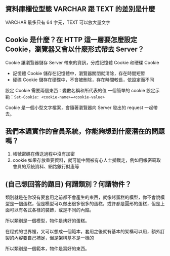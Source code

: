 ## 資料庫欄位型態 VARCHAR 跟 TEXT 的差別是什麼

VARCHAR 最多只有 64 字元，TEXT 可以放大量文字

## Cookie 是什麼？在 HTTP 這一層要怎麼設定 Cookie，瀏覽器又會以什麼形式帶去 Server？

Cookie 讓瀏覽器儲存 Server 帶來的資訊，分成記憶體 Cookie 和硬碟 Cookie
* 記憶體 Cookie 儲存在記憶體中，瀏覽器關閉就清除，存在時間短暫
* 硬碟 Cookie 儲存在硬碟中，不會被刪除，存在時間較長，依設定而不同

設定 Cookie 需要兩個東西：變數名稱和所代表的值
一個簡單的 cookie 設定示範：`Set-Cookie: <cookie-name>=<cookie-value>`

Cookie 是一個小型文字檔案，會隨著瀏覽器向 Server 發出的 request 一起帶去。


## 我們本週實作的會員系統，你能夠想到什麼潛在的問題嗎？

1. 帳號密碼在傳送過程中沒有加密
2. cookie 如果存放重要資料，就可能中間被有心人士攔截走，例如用帳密竊取會員的系統資料、網路銀行財產等

## (自己想回答的題目) 何謂類別？何謂物件？

類別就是在你沒有要套用之前都不會產生的東西，就像烤蛋糕的模型，你不會說模型是一個蛋糕，但是模型可以做出很多很多的蛋糕，或許都是圓形的蛋糕，但是上面可以有各式各樣的裝飾，或是不同的內餡。

所以類別是一個模型，物件是烤好的蛋糕。

在程式的世界裡，又可以想成一個範本，套用之後就有基本的架構可以用，額外訂製的內容要自己補足，但是架構基本是一樣的

所以類別是一個範本，物件是寫好的東西。
